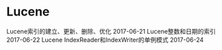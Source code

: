 # Lucene
Lucene索引的建立、更新、删除、优化 2017-06-21
Lucene整数和日期的索引 2017-06-22
Lucene IndexReader和IndexWriter的单例模式 2017-06-24
